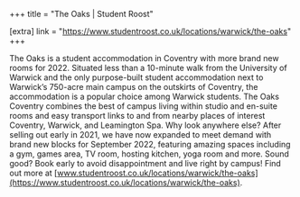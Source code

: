 +++
title = "The Oaks | Student Roost"

[extra]
link = "https://www.studentroost.co.uk/locations/warwick/the-oaks"
+++

The Oaks is a student accommodation in Coventry with more brand new rooms for 2022. Situated less than a 10-minute walk from the University of Warwick and the only purpose-built student accommodation next to Warwick’s 750-acre main campus on the outskirts of Coventry, the accommodation is a popular choice among Warwick students. The Oaks Coventry combines the best of campus living within studio and en-suite rooms and easy transport links to and from nearby places of interest Coventry, Warwick, and Leamington Spa. Why look anywhere else? After selling out early in 2021, we have now expanded to meet demand with brand new blocks for September 2022, featuring amazing spaces including a gym, games area, TV room, hosting kitchen, yoga room and more. Sound good? Book early to avoid disappointment and live right by campus! Find out more at [www.studentroost.co.uk/locations/warwick/the-oaks](https://www.studentroost.co.uk/locations/warwick/the-oaks).